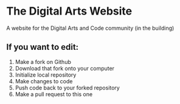 # The Digital Arts Website
A website for the Digital Arts and Code community (in the building)

## If you want to edit:

1. Make a fork on Github
2. Download that fork onto your computer
3. Initialize local repository
4. Make changes to code
5. Push code back to your forked repository
6. Make a pull request to this one
